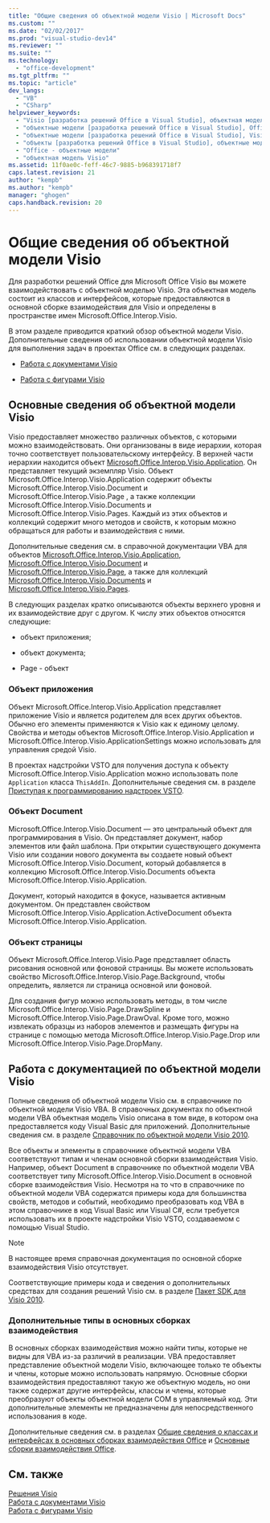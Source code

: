 ```yaml
---
title: "Общие сведения об объектной модели Visio | Microsoft Docs"
ms.custom: ""
ms.date: "02/02/2017"
ms.prod: "visual-studio-dev14"
ms.reviewer: ""
ms.suite: ""
ms.technology: 
  - "office-development"
ms.tgt_pltfrm: ""
ms.topic: "article"
dev_langs: 
  - "VB"
  - "CSharp"
helpviewer_keywords: 
  - "Visio [разработка решений Office в Visual Studio], объектная модель"
  - "объектные модели [разработка решений Office в Visual Studio], Office"
  - "объектные модели [разработка решений Office в Visual Studio], Visio"
  - "объекты [разработка решений Office в Visual Studio], объектные модели Office"
  - "Office - объектные модели"
  - "объектная модель Visio"
ms.assetid: 11f0ae0c-feff-46c7-9885-b968391718f7
caps.latest.revision: 21
author: "kempb"
ms.author: "kempb"
manager: "ghogen"
caps.handback.revision: 20
---
```

# Общие сведения об объектной модели Visio
  Для разработки решений Office для Microsoft Office Visio вы можете взаимодействовать с объектной моделью Visio. Эта объектная модель состоит из классов и интерфейсов, которые предоставляются в основной сборке взаимодействия для Visio и определены в пространстве имен Microsoft.Office.Interop.Visio.  
  
 В этом разделе приводится краткий обзор объектной модели Visio. Дополнительные сведения об использовании объектной модели Visio для выполнения задач в проектах Office см. в следующих разделах.  
  
-   [Работа с документами Visio](../vsto/working-with-visio-documents.md)  
  
-   [Работа с фигурами Visio](../vsto/working-with-visio-shapes.md)  
  
## Основные сведения об объектной модели Visio  
 Visio предоставляет множество различных объектов, с которыми можно взаимодействовать. Они организованы в виде иерархии, которая точно соответствует пользовательскому интерфейсу. В верхней части иерархии находится объект [Microsoft.Office.Interop.Visio.Application](HV10077088). Он представляет текущий экземпляр Visio. Объект Microsoft.Office.Interop.Visio.Application содержит объекты Microsoft.Office.Interop.Visio.Document и Microsoft.Office.Interop.Visio.Page , а также коллекции Microsoft.Office.Interop.Visio.Documents и Microsoft.Office.Interop.Visio.Pages. Каждый из этих объектов и коллекций содержит много методов и свойств, к которым можно обращаться для работы и взаимодействия с ними.  
  
 Дополнительные сведения см. в справочной документации VBA для объектов [Microsoft.Office.Interop.Visio.Application](HV10077088), [Microsoft.Office.Interop.Visio.Document](HV10077095) и [Microsoft.Office.Interop.Visio.Page](HV10077063), а также для коллекций [Microsoft.Office.Interop.Visio.Documents](HV10077062) и [Microsoft.Office.Interop.Visio.Pages](HV10077074).  
  
 В следующих разделах кратко описываются объекты верхнего уровня и их взаимодействие друг с другом. К числу этих объектов относятся следующие:  
  
-   объект приложения;  
  
-   объект документа;  
  
-   Page \- объект  
  
### Объект приложения  
 Объект Microsoft.Office.Interop.Visio.Application представляет приложение Visio и является родителем для всех других объектов. Обычно его элементы применяются к Visio как к единому целому. Свойства и методы объектов Microsoft.Office.Interop.Visio.Application и Microsoft.Office.Interop.Visio.ApplicationSettings можно использовать для управления средой Visio.  
  
 В проектах надстройки VSTO для получения доступа к объекту Microsoft.Office.Interop.Visio.Application можно использовать поле `Application` класса `ThisAddIn`. Дополнительные сведения см. в разделе [Приступая к программированию надстроек VSTO](../vsto/programming-vsto-add-ins.md).  
  
### Объект Document  
 Microsoft.Office.Interop.Visio.Document — это центральный объект для программирования в Visio. Он представляет документ, набор элементов или файл шаблона. При открытии существующего документа Visio или создании нового документа вы создаете новый объект Microsoft.Office.Interop.Visio.Document, который добавляется в коллекцию Microsoft.Office.Interop.Visio.Documents объекта Microsoft.Office.Interop.Visio.Application.  
  
 Документ, который находится в фокусе, называется активным документом. Он представлен свойством Microsoft.Office.Interop.Visio.Application.ActiveDocument объекта Microsoft.Office.Interop.Visio.Application.  
  
### Объект страницы  
 Объект Microsoft.Office.Interop.Visio.Page представляет область рисования основной или фоновой страницы. Вы можете использовать свойство Microsoft.Office.Interop.Visio.Page.Background, чтобы определить, является ли страница основной или фоновой.  
  
 Для создания фигур можно использовать методы, в том числе Microsoft.Office.Interop.Visio.Page.DrawSpline и Microsoft.Office.Interop.Visio.Page.DrawOval. Кроме того, можно извлекать образцы из наборов элементов и размещать фигуры на странице с помощью метода Microsoft.Office.Interop.Visio.Page.Drop или Microsoft.Office.Interop.Visio.Page.DropMany.  
  
## Работа с документацией по объектной модели Visio  
 Полные сведения об объектной модели Visio см. в справочнике по объектной модели Visio VBA. В справочных документах по объектной модели VBA объектная модель Visio описана в том виде, в котором она предоставляется коду Visual Basic для приложений. Дополнительные сведения см. в разделе [Справочник по объектной модели Visio 2010](http://go.microsoft.com/fwlink/?LinkId=199775).  
  
 Все объекты и элементы в справочнике объектной модели VBA соответствуют типам и членам основной сборки взаимодействия Visio. Например, объект Document в справочнике по объектной модели VBA соответствует типу Microsoft.Office.Interop.Visio.Document в основной сборке взаимодействия Visio. Несмотря на то что в справочнике по объектной модели VBA содержатся примеры кода для большинства свойств, методов и событий, необходимо преобразовать код VBA в этом справочнике в код Visual Basic или Visual C\#, если требуется использовать их в проекте надстройки Visio VSTO, создаваемом с помощью Visual Studio.  
  
> [!NOTE]  
>  В настоящее время справочная документация по основной сборке взаимодействия Visio отсутствует.  
  
 Соответствующие примеры кода и сведения о дополнительных средствах для создания решений Visio см. в разделе [Пакет SDK для Visio 2010](http://go.microsoft.com/fwlink/?LinkId=196501).  
  
### Дополнительные типы в основных сборках взаимодействия  
 В основных сборках взаимодействия можно найти типы, которые не видны для VBA из\-за различий в реализации. VBA предоставляет представление объектной модели Visio, включающее только те объекты и члены, которые можно использовать напрямую. Основные сборки взаимодействия предоставляют такую же объектную модель, но они также содержат другие интерфейсы, классы и члены, которые преобразуют объекты объектной модели COM в управляемый код. Эти дополнительные элементы не предназначены для непосредственного использования в коде.  
  
 Дополнительные сведения см. в разделах [Общие сведения о классах и интерфейсах в основных сборках взаимодействия Office](http://go.microsoft.com/fwlink/?LinkId=189592) и [Основные сборки взаимодействия Office](../vsto/office-primary-interop-assemblies.md).  
  
## См. также  
 [Решения Visio](../vsto/visio-solutions.md)   
 [Работа с документами Visio](../vsto/working-with-visio-documents.md)   
 [Работа с фигурами Visio](../vsto/working-with-visio-shapes.md)  
  
  